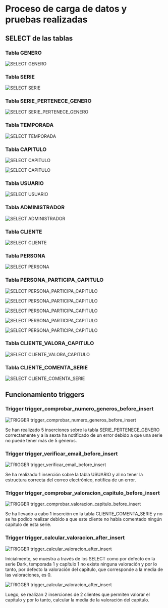# Proceso de carga de datos y pruebas realizadas

## SELECT de las tablas

### Tabla GENERO

![SELECT GENERO](Select-tablas/select_genero.png)

### Tabla SERIE

![SELECT SERIE](Select-tablas/select_serie.png)

### Tabla SERIE_PERTENECE_GENERO

![SELECT SERIE_PERTENECE_GENERO](Select-tablas/select_serie_pertenece_genero.png)

### Tabla TEMPORADA

![SELECT TEMPORADA](Select-tablas/select_temporada.png)

### Tabla CAPITULO

![SELECT CAPITULO](Select-tablas/select_capitulo.png)

![SELECT CAPITULO](Select-tablas/select_capitulo_2.png)

### Tabla USUARIO

![SELECT USUARIO](Select-tablas/select_usuario.png)

### Tabla ADMINISTRADOR

![SELECT ADMINISTRADOR](Select-tablas/select_administrador.png)

### Tabla CLIENTE

![SELECT CLIENTE](Select-tablas/select_cliente.png)

### Tabla PERSONA

![SELECT PERSONA](Select-tablas/select_persona.png)

### Tabla PERSONA_PARTICIPA_CAPITULO

![SELECT PERSONA_PARTICIPA_CAPITULO](Select-tablas/select_persona_participa_capitulo.png)

![SELECT PERSONA_PARTICIPA_CAPITULO](Select-tablas/select_persona_participa_capitulo_2.png)

![SELECT PERSONA_PARTICIPA_CAPITULO](Select-tablas/select_persona_participa_capitulo_3.png)

![SELECT PERSONA_PARTICIPA_CAPITULO](Select-tablas/select_persona_participa_capitulo_4.png)

![SELECT PERSONA_PARTICIPA_CAPITULO](Select-tablas/select_persona_participa_capitulo_5.png)

### Tabla CLIENTE_VALORA_CAPITULO

![SELECT CLIENTE_VALORA_CAPITULO](Select-tablas/select_cliente_valora_capitulo.png)

### Tabla CLIENTE_COMENTA_SERIE

![SELECT CLIENTE_COMENTA_SERIE](Select-tablas/select_cliente_comenta_serie.png)

## Funcionamiento triggers

### Trigger trigger_comprobar_numero_generos_before_insert

![TRIGGER trigger_comprobar_numero_generos_before_insert](Comprobacion-triggers/trigger_comprobar_numero_generos_before_insert.png)

Se han realizado 5 inserciones sobre la tabla SERIE_PERTENECE_GENERO correctamente y a la sexta ha notificado de un error debido a que una serie no puede tener más de 5 géneros.

### Trigger trigger_verificar_email_before_insert

![TRIGGER trigger_verificar_email_before_insert](Comprobacion-triggers/trigger_verificar_email_before_insert.png)

Se ha realizado 1 inserción sobre la tabla USUARIO y al no tener la estructura correcta del correo electrónico, notifica de un error.

### Trigger trigger_comprobar_valoracion_capitulo_before_insert

![TRIGGER trigger_comprobar_valoracion_capitulo_before_insert](Comprobacion-triggers/trigger_comprobar_valoracion_capitulo_before_insert.png)

Se ha llevado a cabo 1 inserción en la tabla CLIENTE_COMENTA_SERIE y no se ha podido realizar debido a que este cliente no había comentado ningún capítulo de esta serie.

### Trigger trigger_calcular_valoracion_after_insert

![TRIGGER trigger_calcular_valoracion_after_insert](Comprobacion-triggers/trigger_calcular_valoracion_after_insert.png)

Inicialmente, se muestra a través de los SELECT como por defecto en la serie Dark, temporada 1 y capítulo 1 no existe ninguna valoración y por lo tanto, por defecto la valoración del capítulo, que corresponde a la media de las valoraciones, es 0.

![TRIGGER trigger_calcular_valoracion_after_insert](Comprobacion-triggers/trigger_calcular_valoracion_after_insert_2.png)

Luego, se realizan 2 inserciones de 2 clientes que permiten valorar el capítulo y por lo tanto, calcular la media de la valoración del capítulo.
